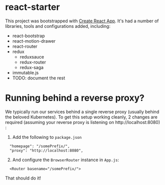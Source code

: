 # react-starter

This project was bootstrapped with [Create React App](https://github.com/facebookincubator/create-react-app). 
It's had a number of libraries, tools and configurations added, including:
  * react-bootstrap
  * react-motion-drawer  
  * react-router
  * redux
    * reduxsauce
    * redux-router
    * redux-saga
  * immutable.js
  * TODO: document the rest


# Running behind a reverse proxy? 

We typically run our services behind a single reverse proxy (usually behind the beloved Kubernetes). 
To get this setup working cleanly, 2 changes are required (assuming your reverse proxy is listening on http://localhost:8080) :
  1. Add the following to `package.json` 
  ``` 
    "homepage": "/somePrefix/",
    "proxy": "http://localhost:8080",
  ```
  2. And configure the `BrowserRouter` instance in `App.js`:
  ```
    <Router basename="/somePrefix/">
  ```

That should do it! 
    